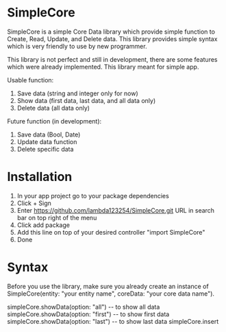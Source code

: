 # SimpleCore

SimpleCore is a simple Core Data library which provide simple function to Create, Read, Update, and Delete data. This library provides simple syntax which is very friendly to use by new programmer.

This library is not perfect and still in development, there are some features which were already implemented. This library meant for simple app.

Usable function:
1. Save data (string and integer only for now)
2. Show data (first data, last data, and all data only)
3. Delete data (all data only)

Future function (in development):
1. Save data (Bool, Date)
2. Update data function
3. Delete specific data

# Installation
1. In your app project go to your package dependencies
2. Click + Sign
3. Enter https://github.com/lambda123254/SimpleCore.git URL in search bar on top right of the menu
4. Click add package
5. Add this line on top of your desired controller "import SimpleCore"
6. Done

# Syntax
Before you use the library, make sure you already create an instance of SimpleCore(entity: "your entity name", coreData: "your core data name").

simpleCore.showData(option: "all") -- to show all data
simpleCore.showData(option: "first") -- to show first data
simpleCore.showData(option: "last") -- to show last data
simpleCore.insert

